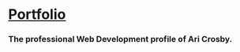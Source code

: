 # [Portfolio](https://ari-xb.github.io/)

### The professional Web Development profile of Ari Crosby.
